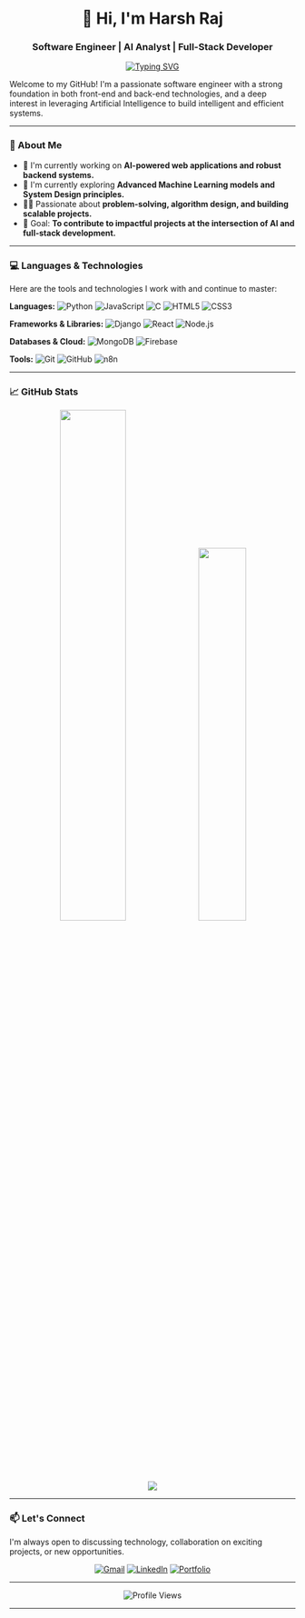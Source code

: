 <h1 align="center">👋 Hi, I'm Harsh Raj</h1>
<h3 align="center">Software Engineer | AI Analyst | Full-Stack Developer</h3>

<p align="center">
  <a href="https://git.io/typing-svg"><img src="https://readme-typing-svg.demolab.com?font=Fira+Code&weight=600&size=22&duration=4000&pause=1000&color=4F8CC9&center=true&vCenter=true&width=500&lines=Passionate+Problem+Solver;AI+and+Machine+Learning;Full-Stack+Enthusiast" alt="Typing SVG" /></a>
</p>

Welcome to my GitHub! I'm a passionate software engineer with a strong foundation in both front-end and back-end technologies, and a deep interest in leveraging Artificial Intelligence to build intelligent and efficient systems.

---

### 🚀 About Me

- 🔭 I'm currently working on **AI-powered web applications and robust backend systems.**
- 🌱 I'm currently exploring **Advanced Machine Learning models and System Design principles.**
- 👨‍💻 Passionate about **problem-solving, algorithm design, and building scalable projects.**
- 🎯 Goal: **To contribute to impactful projects at the intersection of AI and full-stack development.**

---

### 💻 Languages & Technologies

Here are the tools and technologies I work with and continue to master:

**Languages:**
![Python](https://img.shields.io/badge/Python-3776AB?style=for-the-badge&logo=python&logoColor=white)
![JavaScript](https://img.shields.io/badge/JavaScript-F7DF1E?style=for-the-badge&logo=javascript&logoColor=black)
![C](https://img.shields.io/badge/C-A8B9CC?style=for-the-badge&logo=c&logoColor=black)
![HTML5](https://img.shields.io/badge/HTML5-E34F26?style=for-the-badge&logo=html5&logoColor=white)
![CSS3](https://img.shields.io/badge/CSS3-1572B6?style=for-the-badge&logo=css3&logoColor=white)

**Frameworks & Libraries:**
![Django](https://img.shields.io/badge/Django-092E20?style=for-the-badge&logo=django&logoColor=white)
![React](https://img.shields.io/badge/React-20232A?style=for-the-badge&logo=react&logoColor=61DAFB)
![Node.js](https://img.shields.io/badge/Node.js-339933?style=for-the-badge&logo=nodedotjs&logoColor=white)

**Databases & Cloud:**
![MongoDB](https://img.shields.io/badge/MongoDB-47A248?style=for-the-badge&logo=mongodb&logoColor=white)
![Firebase](https://img.shields.io/badge/Firebase-FFCA28?style=for-the-badge&logo=firebase&logoColor=black)

**Tools:**
![Git](https://img.shields.io/badge/Git-F05032?style=for-the-badge&logo=git&logoColor=white)
![GitHub](https://img.shields.io/badge/GitHub-181717?style=for-the-badge&logo=github&logoColor=white)
![n8n](https://img.shields.io/badge/n8n-000000?style=for-the-badge&logo=n8n&logoColor=white)

---

### 📈 GitHub Stats

<p align="center">
  <img width="48%" src="https://github-readme-stats.vercel.app/api?username=harshraj677&show_icons=true&theme=radical&hide_border=true" />
  <img width="41%" src="https://github-readme-streak-stats.herokuapp.com/?user=harshraj677&theme=radical&hide_border=true" />
</p>

<p align="center">
  <img src="https://github-readme-stats.vercel.app/api/top-langs/?username=harshraj677&layout=compact&theme=radical&hide_border=true&langs_count=8" />
</p>

---

### 📫 Let's Connect

I'm always open to discussing technology, collaboration on exciting projects, or new opportunities.

<p align="center">
    <a href="mailto:rajharsh7070@gmail.com"><img src="https://img.shields.io/badge/Gmail-D14836?style=for-the-badge&logo=gmail&logoColor=white" alt="Gmail"></a>
    <a href="https://www.linkedin.com/in/harsh-raj-697858228"><img src="https://img.shields.io/badge/LinkedIn-0077B5?style=for-the-badge&logo=linkedin&logoColor=white" alt="LinkedIn"></a>
    <a href="https://your-portfolio-website.com"><img src="https://img.shields.io/badge/Portfolio-%23000000.svg?style=for-the-badge&logo=firefox&logoColor=white" alt="Portfolio"></a>
</p>

---

<p align="center">
  <img src="https://komarev.com/ghpvc/?username=harshraj677&style=flat-square&color=blue" alt="Profile Views"/>
</p>

---
